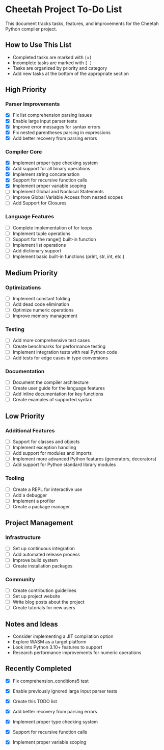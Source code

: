 # Cheetah Project To-Do List

This document tracks tasks, features, and improvements for the Cheetah Python compiler project.

## How to Use This List
- Completed tasks are marked with `[x]`
- Incomplete tasks are marked with `[ ]`
- Tasks are organized by priority and category
- Add new tasks at the bottom of the appropriate section

## High Priority

### Parser Improvements
- [x] Fix list comprehension parsing issues
- [x] Enable large input parser tests
- [x] Improve error messages for syntax errors
- [x] Fix nested parentheses parsing in expressions
- [x] Add better recovery from parsing errors

### Compiler Core
- [x] Implement proper type checking system
- [x] Add support for all binary operations
- [x] Implement string concatenation
- [x] Support for recursive function calls
- [x] Implement proper variable scoping
- [ ] Implement Global and Nonlocal Statements
- [ ] Improve Global Variable Access from nested scopes
- [ ] Add Support for Closures

### Language Features
- [ ] Complete implementation of for loops
- [ ] Implement tuple operations
- [ ] Support for the range() built-in function
- [ ] Implement list operations
- [ ] Add dictionary support
- [ ] Implement basic built-in functions (print, str, int, etc.)

## Medium Priority

### Optimizations
- [ ] Implement constant folding
- [ ] Add dead code elimination
- [ ] Optimize numeric operations
- [ ] Improve memory management

### Testing
- [ ] Add more comprehensive test cases
- [ ] Create benchmarks for performance testing
- [ ] Implement integration tests with real Python code
- [ ] Add tests for edge cases in type conversions

### Documentation
- [ ] Document the compiler architecture
- [ ] Create user guide for the language features
- [ ] Add inline documentation for key functions
- [ ] Create examples of supported syntax

## Low Priority

### Additional Features
- [ ] Support for classes and objects
- [ ] Implement exception handling
- [ ] Add support for modules and imports
- [ ] Implement more advanced Python features (generators, decorators)
- [ ] Add support for Python standard library modules

### Tooling
- [ ] Create a REPL for interactive use
- [ ] Add a debugger
- [ ] Implement a profiler
- [ ] Create a package manager

## Project Management

### Infrastructure
- [ ] Set up continuous integration
- [ ] Add automated release process
- [ ] Improve build system
- [ ] Create installation packages

### Community
- [ ] Create contribution guidelines
- [ ] Set up project website
- [ ] Write blog posts about the project
- [ ] Create tutorials for new users

## Notes and Ideas

- Consider implementing a JIT compilation option
- Explore WASM as a target platform
- Look into Python 3.10+ features to support
- Research performance improvements for numeric operations

## Recently Completed
- [x] Fix comprehension_conditions5 test
- [x] Enable previously ignored large input parser tests
- [x] Create this TODO list
- [x] Add better recovery from parsing errors
- [x] Implement proper type checking system
- [x] Support for recursive function calls
- [x] Implement proper variable scoping

